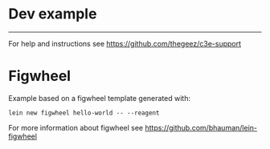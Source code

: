 # Dev example
-----
For help and instructions see https://github.com/thegeez/c3e-support

# Figwheel
Example based on a figwheel template generated with:

```lein new figwheel hello-world -- --reagent```

For more information about figwheel see https://github.com/bhauman/lein-figwheel